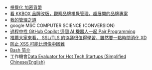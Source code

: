 - [視覺化 加密貨幣](https://coin360.com/)
- [看 KKBOX 品牌改版，觀察品牌視覺管理，超展開的品牌專案](https://medium.com/dosomething-studio/%E7%9C%8B-kkbox-%E5%93%81%E7%89%8C%E6%94%B9%E7%89%88-%E8%A7%80%E5%AF%9F%E5%93%81%E7%89%8C%E8%A6%96%E8%A6%BA%E7%AE%A1%E7%90%86-%E8%B6%85%E5%B1%95%E9%96%8B%E7%9A%84%E5%93%81%E7%89%8C%E5%B0%88%E6%A1%88-b1314c690ffb)
- [我的管理之道](https://www.facebook.com/productiveguy/posts/234030842064411)
- google MSC COMPUTER SCIENCE (CONVERSION)
- [過程中找 GitHub Copilot 這個 AI 機器人一起 Pair Programming](https://www.facebook.com/will.fans/videos/4361207947293466/)
- [推薦大家來看， SSL/TLS 的協議很值得學習，雖然要一點時間消化 XD](https://www.facebook.com/groups/sre.taiwan/permalink/2015768575255703/)
- [防止 XSS 可能比想像中困難](https://medium.com/cymetrics/prevent-xss-might-be-harder-than-you-thought-ce8c422540b)
- [Bash 简介](https://wangdoc.com/bash/intro.html)
- 工作機會[Data Evaluator for Hot Tech Startups (Simplified Chinese/English)](https://frontier.jobs/jobs/281572)
